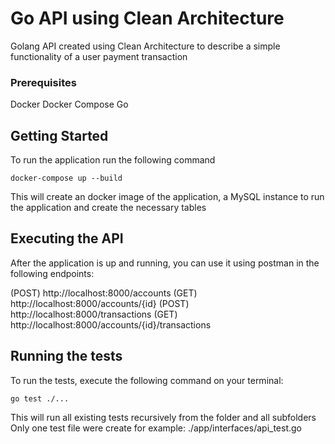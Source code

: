 # Go API using Clean Architecture

Golang API created using Clean Architecture to describe a simple functionality of a user payment transaction

### Prerequisites

Docker 
Docker Compose
Go

## Getting Started

To run the application run the following command

```
docker-compose up --build
```

This will create an docker image of the application, a MySQL instance to run the application and create the necessary tables

## Executing the API

After the application is up and running, you can use it using postman in the following endpoints:

(POST)  http://localhost:8000/accounts
(GET)   http://localhost:8000/accounts/{id}
(POST)  http://localhost:8000/transactions
(GET)   http://localhost:8000/accounts/{id}/transactions

## Running the tests

To run the tests, execute the following command on your terminal:

```
go test ./... 
```

This will run all existing tests recursively from the folder and all subfolders
Only one test file were create for example: ./app/interfaces/api_test.go
